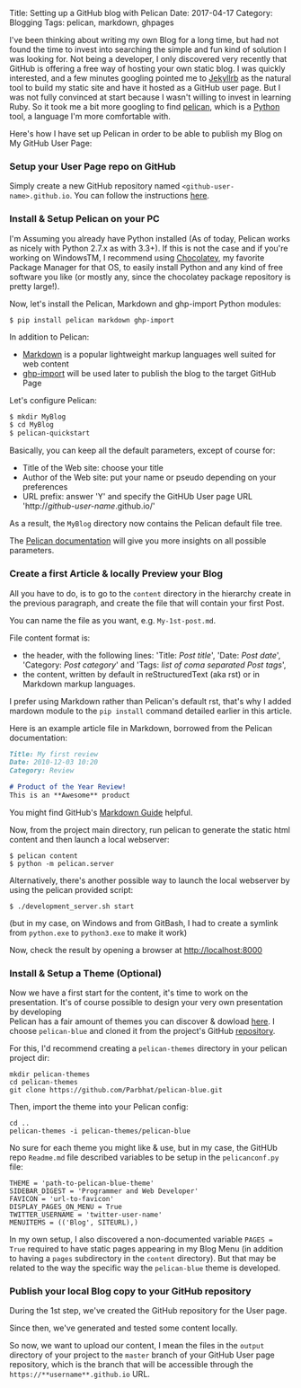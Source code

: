 Title: Setting up a GitHub blog with Pelican
Date: 2017-04-17
Category: Blogging
Tags: pelican, markdown, ghpages

I've been thinking about writing my own Blog for a long time, but had not found the time to invest into searching the simple and fun kind of solution I was looking for.
Not being a developer, I only discovered very recently that GitHub is offering a free way of hosting your own static blog.
I was quickly interested, and a few minutes googling pointed me to [Jekyllrb](http://jekyllrb.com) as the natural tool to build my static site and have it hosted as a GitHub user page.
But I was not fully convinced at start because I wasn't willing to invest in learning Ruby. So it took me a bit more googling to find [pelican](http://getpelican.com), which is a [Python](http://python.org) tool, a language I'm more comfortable with.

Here's how I have set up Pelican in order to be able to publish my Blog on My GitHub User Page:

### Setup your User Page repo on GitHub
Simply create a new GitHub repository named `<github-user-name>.github.io`.
You can follow the instructions [here](https://pages.github.com).


### Install & Setup Pelican on your PC
I'm Assuming you already have Python installed (As of today, Pelican works as nicely with Python 2.7.x as with 3.3+).
If this is not the case and if you're working on WindowsTM, I recommend using [Chocolatey](http://chocolatey.org), my favorite Package Manager for that OS, to easily install Python and any kind of free software you like (or mostly any, since the chocolatey package repository is pretty large!).

Now, let's install the Pelican, Markdown and ghp-import Python modules:

```
$ pip install pelican markdown ghp-import
```

In addition to Pelican:

- [Markdown](http://whatismarkdown.com) is a popular lightweight markup languages well suited for web content
- [ghp-import](https://github.com/davisp/ghp-import) will be used later to publish the blog to the target GitHub Page

Let's configure Pelican:

```bash
$ mkdir MyBlog
$ cd MyBlog
$ pelican-quickstart
```

Basically, you can keep all the default parameters, except of course for:

- Title of the Web site: choose your title
- Author of the Web site: put your name or pseudo depending on your preferences
- URL prefix: answer 'Y' and specify the GitHUb User page URL 'http://*github-user-name*.github.io/'

As a result, the `MyBlog` directory now contains the Pelican default file tree.

The [Pelican documentation](http://docs.getpelican.com) will give you more insights on all possible parameters.

### Create a first Article & locally Preview your Blog
All you have to do, is to go to the `content` directory in the hierarchy create in the previous paragraph, and create the file that will contain your first Post.

You can name the file as you want, e.g. `My-1st-post.md`.

File content format is:

* the header, with the following lines: 'Title: _Post title_', 'Date: _Post date_', 'Category: _Post category_' and 'Tags: _list of coma separated Post tags_',
* the content, written by default in reStructuredText (aka rst) or in Markdown markup languages.

I prefer using Markdown rather than Pelican's default rst, that's why I added mardown module to the `pip install` command detailed earlier in this article.

Here is an example article file in Markdown, borrowed from the Pelican documentation:
```markdown
Title: My first review
Date: 2010-12-03 10:20
Category: Review

# Product of the Year Review!
This is an **Awesome** product
```

You might find GitHub's [Markdown Guide](https://guides.github.com/features/mastering-markdown) helpful.

Now, from the project main directory, run pelican to generate the static html content and then launch a local webserver:
```
$ pelican content
$ python -m pelican.server
```
Alternatively, there's another possible way to launch the local webserver by using the pelican provided script:
```
$ ./development_server.sh start
```
(but in my case, on Windows and from GitBash, I had to create a symlink from `python.exe` to `python3.exe` to make it work)

Now, check the result by opening a browser at [http://localhost:8000](http://localhost:8000)

### Install & Setup a Theme (Optional)
Now we have a first start for the content, it's time to work on the presentation.
It's of course possible to design your very own presentation by developing  
Pelican has a fair amount of themes you can discover & dowload [here](http://www.pelicanthemes.com).
I choose `pelican-blue` and cloned it from the project's GitHub [repository](https://github.com/Parbhat/pelican-blue).

For this, I'd recommend creating a `pelican-themes` directory in your pelican project dir:
```
mkdir pelican-themes
cd pelican-themes
git clone https://github.com/Parbhat/pelican-blue.git
```
Then, import the theme into your Pelican config:
```
cd ..
pelican-themes -i pelican-themes/pelican-blue
```
No sure for each theme you might like & use, but in my case, the GitHUb repo `Readme.md` file described variables to be setup in the `pelicanconf.py` file:
```
THEME = 'path-to-pelican-blue-theme'
SIDEBAR_DIGEST = 'Programmer and Web Developer'
FAVICON = 'url-to-favicon'
DISPLAY_PAGES_ON_MENU = True
TWITTER_USERNAME = 'twitter-user-name'
MENUITEMS = (('Blog', SITEURL),)
```
In my own setup, I also discovered a non-documented variable `PAGES = True` required to have static pages appearing in my Blog Menu (in addition to having a `pages` subdirectory in the `content` directory). But that may be related to the way the specific way the `pelican-blue` theme is developed.

### Publish your local Blog copy to your GitHub repository

During the 1st step, we've created the GitHub repository for the User page.

Since then, we've generated and tested some content locally.

So now, we want to upload our content, I mean the files in the `output` directory of your project to the `master` branch of your GitHub User page repository, which is the branch that will be accessible through the `https://**username**.github.io` URL.


